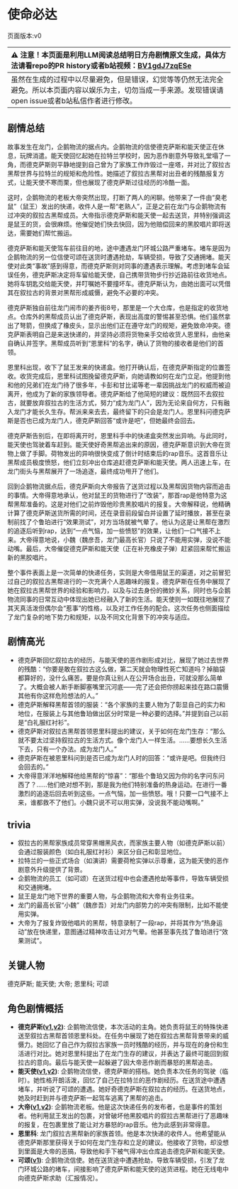 # 使命必达
页面版本:v0
 

| :warning: 注意！本页面是利用LLM阅读总结明日方舟剧情原文生成，具体方法请看repo的PR history或者b站视频：[BV1gdJ7zqESe](https://www.bilibili.com/video/BV1gdJ7zqESe/)         |
|:----------------------------|
| 虽然在生成的过程中以尽量避免，但是错误，幻觉等等仍然无法完全避免。所以本页面内容以娱乐为主，切勿当成一手来源。发现错误请open issue或者b站私信作者进行修改。|



## 剧情总结
故事发生在龙门，企鹅物流的据点内。企鹅物流的信使德克萨斯和能天使正在休息，玩牌消遣。能天使回忆起她在拉特兰学校时，因为恶作剧意外导致礼堂塌了一角，而德克萨斯则平静地提到自己曾为了家族工作炸毁过一座塔，并对比了叙拉古黑帮世界与拉特兰的规矩和危险性。她描述了叙拉古黑帮对出丑者的残酷报复方式，让能天使不寒而栗，但也展现了德克萨斯过往经历的冷酷一面。

这时，企鹅物流的老板大帝突然出现，打断了两人的闲聊。他带来了一件由“臭老鼠”（鼠王）发出的快递，收件人是一帮“老熟人”，正是之前在龙门与企鹅物流有过冲突的叙拉古黑帮成员。大帝指示德克萨斯和能天使一起去送货，并特别强调这是鼠王的货，会很麻烦。他催促她们快去快回，因为他赔偿回来的黑胶唱片即将送达，需要她们帮忙搬运。

德克萨斯和能天使驾车前往目的地，途中遭遇龙门环城公路严重堵车。堵车是因为企鹅物流的另一位信使可颂在送货时遭遇抢劫，车辆受损，导致了交通拥堵。能天使对此类“事故”感到得意，而德克萨斯则对同事的遭遇表示理解。考虑到堵车会延误任务，德克萨斯决定将车留给能天使，自己携带货物步行抄近路前往收货地点。她将车钥匙交给能天使，并叮嘱她不要撞坏车。德克萨斯认为，由她出面可以凭借其在叙拉古的背景对黑帮形成威慑，避免不必要的冲突。

德克萨斯独自前往龙门闹市的姜齐街8号，那里是一个大仓库，也是指定的收货地点。仓库外的黑帮成员认出了德克萨斯，表现出高度的警惕甚至恐惧。他们虽然拿出了弩箭，但换成了橡皮头，显示出他们正在遵守龙门的规矩，避免致命冲突。德克萨斯表明自己是来送快递的，并坚持必须将货物亲手交给收货人恩里科，由他亲自确认并签字。黑帮成员听到“恩里科”的名字，确认了货物的接收者是他们的首领。

恩里科出现，收下了鼠王发来的快递盒。他打开确认后，在德克萨斯指定的位置签收。收货完成后，恩里科试图挽留德克萨斯，向她请教如何在龙门立足。他提到他和他的兄弟们在龙门待了很多年，卡彭和甘比诺等老一辈因挑战龙门的权威而被迫离开，他成为了新的家族领导者。德克萨斯给了他简短的建议：既然回不去叙拉古，就要放弃叙拉古的生活方式，努力“成为龙门人”，因为无论来自何方，只有融入龙门才能长久生存。帮派来来去去，最终留下的只会是龙门人。恩里科问德克萨斯是否也已成为龙门人，德克萨斯回答“或许是吧”，但她最终会回去。

德克萨斯告别后，在即将离开时，恩里科手中的快递盒突然发出异响。与此同时，能天使也驾驶着车赶到。能天使好奇黑帮追出来的原因，德克萨斯意识到大帝在货物上做了手脚。荷物发出的异响很快变成了倒计时结束后的rap音乐。这首音乐让黑帮成员极度愤怒，他们立刻冲出仓库追赶德克萨斯和能天使。两人迅速上车，在龙门街头与黑帮展开了一场追逐，最终成功甩开了他们。

回到企鹅物流据点后，德克萨斯向大帝报告了送货过程以及黑帮因货物内容而追击的事情。大帝得意地承认，他对鼠王的货物进行了“改装”，那首rap是他特意为这帮黑帮准备的。这是对他们之前炸毁他珍贵黑胶唱片的报复。大帝解释说，他精确计算了德克萨斯送货所需的时间，还在录音前段留白并设置了延时播放，甚至在录制前找了个鲁珀进行“效果测试”，对方当场就被气晕了。他认为这是让黑帮在激烈的追逐后听到rap，达到“一点气恼，加一些愤怒”的效果，让他们一口气接不上来。大帝得意地说，小魏（魏彦吾，龙门最高长官）只说了不能用实弹，没说不能动嘴。最后，大帝催促德克萨斯和能天使（正在补充橡皮子弹）赶紧回来帮忙搬运新的黑胶唱片。

整个事件表面上是一次简单的快递任务，实则是大帝借用鼠王的渠道，对之前冒犯过自己的叙拉古黑帮进行的一次充满个人恶趣味的报复。德克萨斯在任务中展现了她在叙拉古黑帮世界的经验和影响力，以及与过去身份的微妙关系，同时也与企鹅物流同事的日常互动中体现出她已经融入了新的生活。能天使则一如既往地展现了其天真活泼但偶尔会“惹事”的性格，以及对工作任务的配合。这次任务也侧面描绘了龙门复杂的地下势力和规矩，以及不同文化背景下的冲突与适应。
## 剧情高光
*   德克萨斯回忆叙拉古的经历，与能天使的恶作剧形成对比，展现了她过去世界的残酷：“你要是敢在叙拉古这么做，第二天就会物理性死亡知道吗？掉脑袋都算好的，没什么痛苦。要是你真让别人在公开场合出丑，可就没那么简单了。大概会被人断手断脚塞嘴里沉河底——完了还会把你捞起来挂在路口震慑其他有你这样危险想法的人。”
*   德克萨斯解释黑帮首领的服装：“各个家族的主要人物为了彰显自己的实力和地位，在服装上与其他鲁珀做出区分时常是一种必要的选择。”并提到自己以前是“白礼服红衬衫”。
*   德克萨斯对叙拉古黑帮首领恩里科提出的建议，关于如何在龙门生存：“那么就不要太过坚持叙拉古的生活方式。像个龙门人一样生活。......要想长久生活下去，只有一个办法。成为龙门人。”
*   德克萨斯在被恩里科问到是否已成为龙门人时的回答：“或许是吧。但我终归会回去的。”
*   大帝得意洋洋地解释他给黑帮的“惊喜”：“那些个鲁珀又因为你的名字问东问西了？......他们绝对想不到，那是我为他们特别准备的热身运动。在进行一番激烈的追逐后回去听到这些。一点气恼，加一些愤怒。哦！只要一口气接不上来，谁都救不了他们。小魏只说不可以用实弹，没说我不能动嘴啊。”
## trivia
*   叙拉古的黑帮家族成员常穿黑帽黑风衣，而家族主要人物（如德克萨斯以前）会通过服装颜色（如白礼服红衬衫）来区分自己和彰显地位。
*   拉特兰的一些正式场合（如演讲）需要荷枪实弹以示尊重，这为能天使的恶作剧意外升级提供了背景。
*   企鹅物流的员工（如可颂）在送货过程中也会遭遇抢劫等事件，导致车辆受损和交通拥堵。
*   鼠王是龙门地下世界的重要人物，与企鹅物流和大帝有业务往来。
*   龙门的最高长官“小魏”（魏彦吾）对龙门内部势力的冲突有限制，比如不能使用实弹。
*   大帝为了报复炸毁他唱片的黑帮，特意录制了一段rap，并将其作为“热身运动”放在快递里，意图通过精神攻击让对方气晕。他甚至事先找了鲁珀进行“效果测试”。
## 关键人物
德克萨斯; 能天使; 大帝; 恩里科; 可颂
## 角色剧情概括
-   **德克萨斯([v1](../chars/char_102_texas.md),[v2](../char_v3/char_102_texas.md))**: 企鹅物流信使，本次活动的主角。她负责将鼠王的特殊快递送至叙拉古黑帮首领恩里科处。在任务中展现了她在叙拉古黑帮背景带来的威慑力。她回忆了自己作为叙拉古家族一员时残酷的经历，并与现在的身份和生活进行对比。她对恩里科提出了在龙门生存的建议，并表达了最终可能回到叙拉古的意向。最后与能天使一起躲避了因大帝恶作剧而暴怒的黑帮追击。
-   **能天使([v1](../chars/char_103_angel.md),[v2](../char_v3/char_103_angel.md))**: 企鹅物流信使，德克萨斯的搭档。她负责本次任务的驾驶（临时）。她性格开朗活泼，回忆了自己在拉特兰的恶作剧经历。在送货途中遭遇堵车，并听说了可颂的遭遇。她好奇德克萨斯在叙拉古的经历。在送货地点，她及时赶到并与德克萨斯一起驾车逃离了黑帮的追击。
-   **大帝([v1](../chars/extended_char_da_di.md),[v2](../char_v3/extended_char_da_di.md))**: 企鹅物流老板。他是这次快递任务的发布者，也是事件的策划者。他利用鼠王发出的包裹，对曾破坏他黑胶唱片的叙拉古黑帮进行了恶趣味的报复，在包裹里放了能让对方暴怒的rap音乐。他为此感到非常得意。
-   **恩里科**: 龙门叙拉古黑帮新的家族首领。他是本次快递的收件人。他希望能从德克萨斯那里获得关于如何在龙门生存和立足的建议。他接收了货物，却没想到里面是大帝的恶搞，导致他和手下被气得冲出仓库追击德克萨斯和能天使。
-   **可颂([v1](../chars/char_201_moeshd.md))**: 企鹅物流信使。她在送货途中遭遇抢劫，导致车辆受损，引发了龙门环城公路的堵车，间接影响了德克萨斯和能天使的送货进程。她在无线电中向德克萨斯求助（汇报情况）。